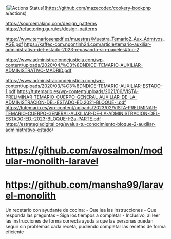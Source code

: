 [![Actions Status](https://github.com/mazecodec/cookery-book/workflows/laravel/badge.svg)](https://github.com/mazecodec/cookery-bookphp a/actions)

https://sourcemaking.com/design_patterns
https://refactoring.guru/es/design-patterns

https://www.temariosenpdf.es/muestras/Muestra_Temario2_Aux_Admtvos_AGE.pdf
https://kaffec-com.ngontinh24.com/article/temario-auxiliar-administrativo-del-estado-2023-repasando-sin-papeles#toc-2

https://www.administraciondejusticia.com/wp-content/uploads/2020/04/%C3%8DNDICE-TEMARIO-AUXILIAR-ADMINISTRATIVO-MADRID.pdf

https://www.administraciondejusticia.com/wp-content/uploads/2020/03/%C3%8DNDICE-TEMARIO-AUXILIAR-ESTADO-1.pdf
https://tutemario.es/wp-content/uploads/2021/06/VISTA-PRELIMINAR-TEMARIO-CUERPO-GENERAL-AUXILIAR-DE-LA-ADMINISTRACION-DEL-ESTADO-ED.2021-BLOQUE-I.pdf
https://tutemario.es/wp-content/uploads/2023/02/VISTA-PRELIMINAR-TEMARIO-CUERPO-GENERAL-AUXILIAR-DE-LA-ADMINISTRACION-DEL-ESTADO-ED.-2023-BLOQUE-I-2a-PARTE.pdf
https://estrategiadigital.org/evalua-tu-conocimiento-bloque-2-auxiliar-administrativo-estado/

# https://github.com/avosalmon/modular-monolith-laravel   
# https://github.com/mansha99/laravel-monolith

Un recetario con ayudante de cocina:
    - Que lea las instrucciones
    - Que responda las preguntas
    - Siga los tiempos a completar
    - Inclusivo, al leer las instrucciones de forma correcta ayuda a que las personas puedan seguir sin problemas cada receta, pudiendo completar las recetas de forma eficiente

 
